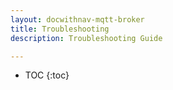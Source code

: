 ```yaml
---
layout: docwithnav-mqtt-broker
title: Troubleshooting
description: Troubleshooting Guide

---
```


* TOC
  {:toc}
